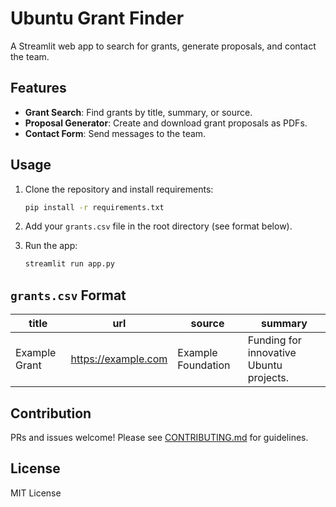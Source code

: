 # Ubuntu Grant Finder

A Streamlit web app to search for grants, generate proposals, and contact the team.

## Features

- **Grant Search**: Find grants by title, summary, or source.
- **Proposal Generator**: Create and download grant proposals as PDFs.
- **Contact Form**: Send messages to the team.

## Usage

1. Clone the repository and install requirements:
    ```bash
    pip install -r requirements.txt
    ```

2. Add your `grants.csv` file in the root directory (see format below).

3. Run the app:
    ```bash
    streamlit run app.py
    ```

## `grants.csv` Format

| title | url | source | summary |
|-------|-----|--------|---------|
| Example Grant | https://example.com | Example Foundation | Funding for innovative Ubuntu projects. |

## Contribution

PRs and issues welcome! Please see [CONTRIBUTING.md](CONTRIBUTING.md) for guidelines.

## License

MIT License